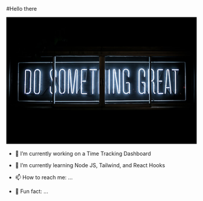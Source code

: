 #Hello there 

![](./clark-tibbs-oqStl2L5oxI-unsplash-small.jpg)

- 🐝 I’m currently working on a Time Tracking Dashboard
  
- 🦋 I’m currently learning Node JS, Tailwind, and React Hooks

- 📫 How to reach me: ...

- 🌟 Fun fact: ...

